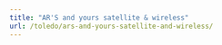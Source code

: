 ```yaml
---
title: "AR'S and yours satellite & wireless"
url: /toledo/ars-and-yours-satellite-and-wireless/
---
```

